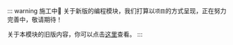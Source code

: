 ::: warning 施工中🚧
关于新版的编程模块，我们打算以`项目`的方式呈现，正在努力完善中，敬请期待！

关于本模块的旧版内容，你可以点击[这里](/2023旧版内容/旧版内容索引)查看。
:::
